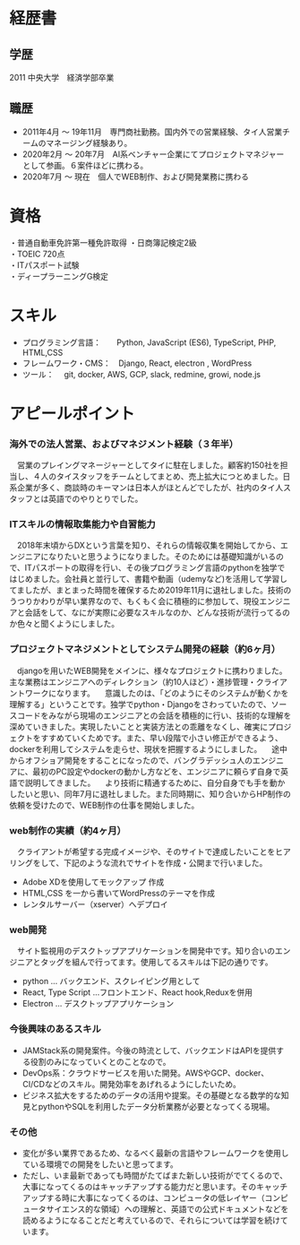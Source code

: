 # 経歴書

## 学歴
2011 中央大学　経済学部卒業

## 職歴
- 2011年4月 〜 19年11月　専門商社勤務。国内外での営業経験、タイ人営業チームのマネージング経験あり。
- 2020年2月 〜 20年7月　AI系ベンチャー企業にてプロジェクトマネジャーとして参画。６案件ほどに携わる。
- 2020年7月 〜 現在　個人でWEB制作、および開発業務に携わる

# 資格
・普通自動車免許第一種免許取得
・日商簿記検定2級　                
・TOEIC 720点　　                
・ITパスポート試験                 
・ディープラーニングG検定

# スキル
- プログラミング言語：　　Python, JavaScript (ES6), TypeScript, PHP, HTML,CSS 
- フレームワーク・CMS：　Django, React, electron , WordPress
- ツール：　 git, docker, AWS, GCP, slack, redmine, growi, node.js

# アピールポイント
### 海外での法人営業、およびマネジメント経験（３年半）
　営業のプレイングマネージャーとしてタイに駐在しました。顧客約150社を担当し、４人のタイスタッフをチームとしてまとめ、売上拡大につとめました。日系企業が多く、商談時のキーマンは日本人がほとんどでしたが、社内のタイ人スタッフとは英語でのやりとりでした。

### ITスキルの情報取集能力や自習能力
　2018年末頃からDXという言葉を知り、それらの情報収集を開始してから、エンジニアになりたいと思うようになりました。そのためには基礎知識がいるので、ITパスポートの取得を行い、その後プログラミング言語のpythonを独学ではじめました。会社員と並行して、書籍や動画（udemyなど)を活用して学習してましたが、まとまった時間を確保するため2019年11月に退社しました。技術のうつりかわりが早い業界なので、もくもく会に積極的に参加して、現役エンジニアと会話をして、なにが実際に必要なスキルなのか、どんな技術が流行ってるのか色々と聞くようにしました。

### プロジェクトマネジメントとしてシステム開発の経験（約6ヶ月）
　djangoを用いたWEB開発をメインに、様々なプロジェクトに携わりました。主な業務はエンジニアへのディレクション（約10人ほど）・進捗管理・クライアントワークになります。
　意識したのは、「どのようにそのシステムが動くかを理解する」ということです。独学でpython・Djangoをさわっていたので、ソースコードをみながら現場のエンジニアとの会話を積極的に行い、技術的な理解を深めていきました。実現したいことと実装方法との乖離をなくし、確実にプロジェクトをすすめていくためです。また、早い段階で小さい修正ができるよう、dockerを利用してシステムを走らせ、現状を把握するようにしました。
　途中からオフショア開発をすることになったので、バングラデッシュ人のエンジニアに、最初のPC設定やdockerの動かし方などを、エンジニアに頼らず自身で英語で説明してきました。
　より技術に精通するために、自分自身でも手を動かしたいと思い、同年7月に退社しました。また同時期に、知り合いからHP制作の依頼を受けたので、WEB制作の仕事を開始しました。

### web制作の実績（約4ヶ月）
　クライアントが希望する完成イメージや、そのサイトで達成したいことをヒアリングをして、下記のような流れでサイトを作成・公開まで行いました。
- Adobe XDを使用してモックアップ 作成
- HTML,CSS を一から書いてWordPressのテーマを作成
- レンタルサーバー（xserver）へデプロイ

### web開発
　サイト監視用のデスクトップアプリケーションを開発中です。知り合いのエンジニアとタッグを組んで行ってます。使用してるスキルは下記の通りです。
- python … バックエンド、スクレイピング用として
- React, Type Script …フロントエンド、React hook,Reduxを併用
- Electron … デスクトップアプリケーション

### 今後興味のあるスキル
- JAMStack系の開発案件。今後の時流として、バックエンドはAPIを提供する役割のみになっていくとのことなので。
- DevOps系：クラウドサービスを用いた開発。AWSやGCP、docker、 CI/CDなどのスキル。開発効率をあげれるようにしたいため。
- ビジネス拡大をするためのデータの活用や提案。その基礎となる数学的な知見とpythonやSQLを利用したデータ分析業務が必要となってくる現場。


### その他
- 変化が多い業界であるため、なるべく最新の言語やフレームワークを使用している環境での開発をしたいと思ってます。
- ただし、いま最新であっても時間がたてばまた新しい技術がでてくるので、大事になってくるのはキャッチアップする能力だと思います。そのキャッチアップする時に大事になってくるのは、コンピュータの低レイヤー（コンピュータサイエンス的な領域）への理解と、英語での公式ドキュメントなどを読めるようになることだと考えているので、それらについては学習を続けています。


